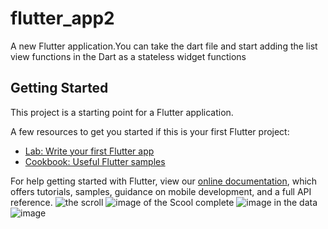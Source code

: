 # flutter_app2

A new Flutter application.You can take the dart file and start adding the list view functions in the Dart as a stateless widget functions

## Getting Started

This project is a starting point for a Flutter application.

A few resources to get you started if this is your first Flutter project:

- [Lab: Write your first Flutter app](https://flutter.dev/docs/get-started/codelab)
- [Cookbook: Useful Flutter samples](https://flutter.dev/docs/cookbook)

For help getting started with Flutter, view our
[online documentation](https://flutter.dev/docs), which offers tutorials,
samples, guidance on mobile development, and a full API reference.
![the scroll](https://github.com/vishwas1234567/Flutter/blob/master/Screenshot_20190726-003031.jpg?raw=true)
![image of the Scool complete](https://github.com/vishwas1234567/Flutter/blob/master/Screenshot_20190726-003028.jpg?raw=true)
![image in the data](https://github.com/vishwas1234567/Flutter/blob/master/Screenshot_20190726-003030.jpg?raw=true)
![image](https://github.com/vishwas1234567/Flutter/blob/master/Screenshot_20190726-003031.jpg?raw=true)

